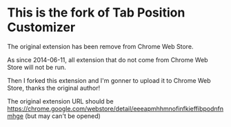 # This is the fork of Tab Position Customizer

The original extension has been remove from Chrome Web Store.

As since 2014-06-11, all extension that do not come from Chrome Web Store will not be run.

Then I forked this extension and I'm gonner to upload it to Chrome Web Store, thanks the original author!

The original extension URL should be
https://chrome.google.com/webstore/detail/eeeapmhhmnofinfkieffibpodnfnmhge
(but may can't be opened)
